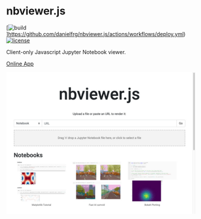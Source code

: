 # nbviewer.js

[![build](https://github.com/danielfrg/nbviewer.js/workflows/deploy/badge.svg)]https://github.com/danielfrg/nbviewer.js/actions/workflows/deploy.yml)
[![license](https://img.shields.io/:license-Apache%202-blue.svg)](https://github.com/danielfrg/nbviewer.js/blob/master/LICENSE.txt)

Client-only Javascript Jupyter Notebook viewer.

[Online App](https://nbviewer.danielfrg.com)

[![nbviewer.js](https://raw.githubusercontent.com/danielfrg/nbviewer.js/master/nbviewer-js.png)](https://nbviewer.danielfrg.com)
